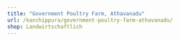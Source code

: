 ```yaml
---
title: "Government Poultry Farm, Athavanadu"
url: /kanchippura/government-poultry-farm-athavanadu/
shop: Landwirtschaftlich
---
```

